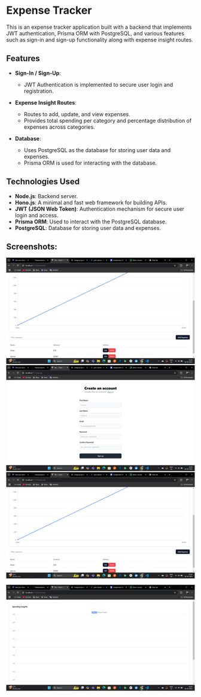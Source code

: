 # Expense Tracker

This is an expense tracker application built with a backend that implements JWT authentication, Prisma ORM with PostgreSQL, and various features such as sign-in and sign-up functionality along with expense insight routes.

## Features

- **Sign-In / Sign-Up**: 
  - JWT Authentication is implemented to secure user login and registration.
  
- **Expense Insight Routes**:
  - Routes to add, update, and view expenses.
  - Provides total spending per category and percentage distribution of expenses across categories.

- **Database**:
  - Uses PostgreSQL as the database for storing user data and expenses.
  - Prisma ORM is used for interacting with the database.

## Technologies Used

- **Node.js**: Backend server.
- **Hono.js**: A minimal and fast web framework for building APIs.
- **JWT (JSON Web Token)**: Authentication mechanism for secure user login and access.
- **Prisma ORM**: Used to interact with the PostgreSQL database.
- **PostgreSQL**: Database for storing user data and expenses.


## Screenshots:
![Screenshot](Screenshot%20(11).png)
![Screenshot](Screenshot%20(9).png)
![Screenshot](Screenshot%20(11).png)

![Screenshot](Screenshot%20(10).png)
